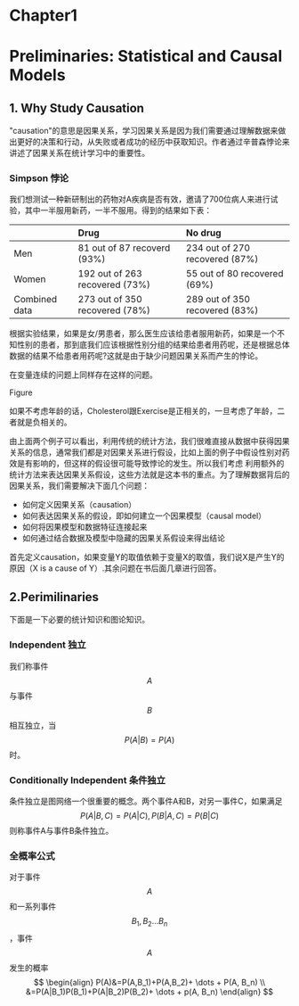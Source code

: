 # Chapter1

# Preliminaries: Statistical and Causal Models

## 1. Why Study Causation

"causation"的意思是因果关系，学习因果关系是因为我们需要通过理解数据来做出更好的决策和行动，从失败或者成功的经历中获取知识。作者通过辛普森悖论来讲述了因果关系在统计学习中的重要性。

### Simpson 悖论

我们想测试一种新研制出的药物对A疾病是否有效，邀请了700位病人来进行试验，其中一半服用新药，一半不服用。得到的结果如下表：

|  | Drug | No drug |
| :--- | :--- | :--- |
| Men | 81 out of 87 recoverd \(93%\) | 234 out of 270 recovered \(87%\) |
| Women | 192 out of 263 recovered \(73%\) | 55 out of 80 recovered \(69%\) |
| Combined data | 273 out of 350 recovered \(78%\) | 289 out of 350 recovered \(83%\) |

根据实验结果，如果是女/男患者，那么医生应该给患者服用新药，如果是一个不知性别的患者，那到底我们应该根据性别分组的结果给患者用药呢，还是根据总体数据的结果不给患者用药呢?这就是由于缺少问题因果关系而产生的悖论。

在变量连续的问题上同样存在这样的问题。

Figure

如果不考虑年龄的话，Cholesterol跟Exercise是正相关的，一旦考虑了年龄，二者就是负相关的。

由上面两个例子可以看出，利用传统的统计方法，我们很难直接从数据中获得因果关系的信息，通常我们都是对因果关系进行假设，比如上面的例子中假设性别对药效是有影响的，但这样的假设很可能导致悖论的发生。所以我们考虑 利用额外的统计方法来表达因果关系假设，这些方法就是这本书的重点。为了理解数据背后的因果关系，我们需要解决下面几个问题：

* 如何定义因果关系（causation）
* 如何表达因果关系的假设，即如何建立一个因果模型（causal model）
* 如何将因果模型和数据特征连接起来
* 如何通过结合数据及模型中隐藏的因果关系假设来得出结论

首先定义causation，如果变量Y的取值依赖于变量X的取值，我们说X是产生Y的原因（X is a cause of Y）.其余问题在书后面几章进行回答。

## 2.Perimilinaries

下面是一下必要的统计知识和图论知识。
### Independent 独立
我们称事件$$A$$与事件$$B$$相互独立，当$$P(A|B) = P(A)$$时。

### Conditionally Independent 条件独立

条件独立是图网络一个很重要的概念。两个事件A和B，对另一事件C，如果满足
$$
P(A|B, C) = P(A|C),P(B|A, C)=P(B|C)
$$
则称事件A与事件B条件独立。
### 全概率公式
对于事件$$A$$和一系列事件$$B_1,B_2 \dots B_n$$，事件$$A$$发生的概率
$$
\begin{align}
P(A)&=P(A,B_1)+P(A,B_2)+ \dots + P(A, B_n) \\
&=P(A|B_1)P(B_1)+P(A|B_2)P(B_2)+ \dots + p(A, B_n)
\end{align}
$$





